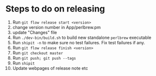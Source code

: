 # Steps to do on releasing

1. Run `git flow release start <version>`
2. change version number in App/perlbrew.pm
3. update "Changes" file
4. Run `./dev-bin/build.sh` to build new standalone `perlbrew` executable
5. Run `shipit -n` to make sure no test failures. Fix test failures if any.
6. Run `git flow release finish <version>`
7. Run `git checkout master`
8. Run `git push; git push --tags`
9. Run `shipit`
10. Update webpages of release note etc

